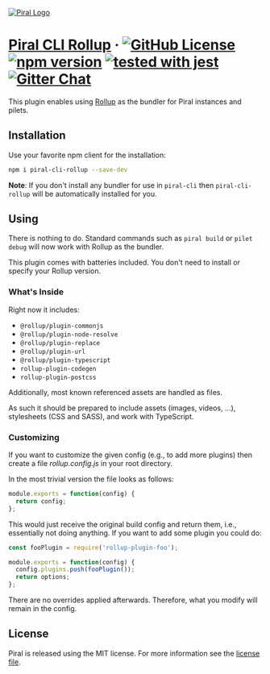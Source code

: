 [![Piral Logo](https://github.com/smapiot/piral/raw/main/docs/assets/logo.png)](https://piral.io)

# [Piral CLI Rollup](https://piral.io) &middot; [![GitHub License](https://img.shields.io/badge/license-MIT-blue.svg)](https://github.com/smapiot/piral-cli-rollup/blob/main/LICENSE) [![npm version](https://img.shields.io/npm/v/piral-cli-rollup.svg?style=flat)](https://www.npmjs.com/package/piral-cli-rollup) [![tested with jest](https://img.shields.io/badge/tested_with-jest-99424f.svg)](https://jestjs.io) [![Gitter Chat](https://badges.gitter.im/gitterHQ/gitter.png)](https://gitter.im/piral-io/community)

This plugin enables using [Rollup](https://rollupjs.org) as the bundler for Piral instances and pilets.

## Installation

Use your favorite npm client for the installation:

```sh
npm i piral-cli-rollup --save-dev
```

**Note**: If you don't install any bundler for use in `piral-cli` then `piral-cli-rollup` will be automatically installed for you.

## Using

There is nothing to do. Standard commands such as `piral build` or `pilet debug` will now work with Rollup as the bundler.

This plugin comes with batteries included. You don't need to install or specify your Rollup version.

### What's Inside

Right now it includes:

- `@rollup/plugin-commonjs`
- `@rollup/plugin-node-resolve`
- `@rollup/plugin-replace`
- `@rollup/plugin-url`
- `@rollup/plugin-typescript`
- `rollup-plugin-codegen`
- `rollup-plugin-postcss`

Additionally, most known referenced assets are handled as files.

As such it should be prepared to include assets (images, videos, ...), stylesheets (CSS and SASS), and work with TypeScript.

### Customizing

If you want to customize the given config (e.g., to add more plugins) then create a file *rollup.config.js* in your root directory.

In the most trivial version the file looks as follows:

```js
module.exports = function(config) {
  return config;
};
```

This would just receive the original build config and return them, i.e., essentially not doing anything. If you want to add some plugin you could do:

```js
const fooPlugin = require('rollup-plugin-foo');

module.exports = function(config) {
  config.plugins.push(fooPlugin());
  return options;
};
```

There are no overrides applied afterwards. Therefore, what you modify will remain in the config.

## License

Piral is released using the MIT license. For more information see the [license file](./LICENSE).
